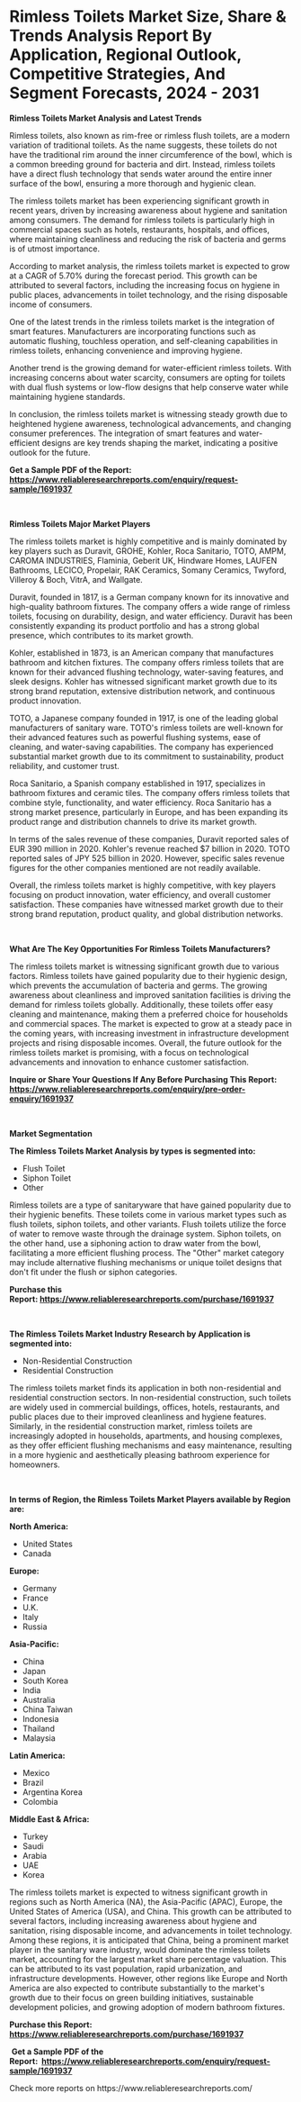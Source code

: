 <p><h1>Rimless Toilets Market Size, Share & Trends Analysis Report By Application, Regional Outlook, Competitive Strategies, And Segment Forecasts, 2024 - 2031</h1></p><p><strong>Rimless Toilets Market Analysis and Latest Trends</strong></p>
<p><p>Rimless toilets, also known as rim-free or rimless flush toilets, are a modern variation of traditional toilets. As the name suggests, these toilets do not have the traditional rim around the inner circumference of the bowl, which is a common breeding ground for bacteria and dirt. Instead, rimless toilets have a direct flush technology that sends water around the entire inner surface of the bowl, ensuring a more thorough and hygienic clean.</p><p>The rimless toilets market has been experiencing significant growth in recent years, driven by increasing awareness about hygiene and sanitation among consumers. The demand for rimless toilets is particularly high in commercial spaces such as hotels, restaurants, hospitals, and offices, where maintaining cleanliness and reducing the risk of bacteria and germs is of utmost importance.</p><p>According to market analysis, the rimless toilets market is expected to grow at a CAGR of 5.70% during the forecast period. This growth can be attributed to several factors, including the increasing focus on hygiene in public places, advancements in toilet technology, and the rising disposable income of consumers.</p><p>One of the latest trends in the rimless toilets market is the integration of smart features. Manufacturers are incorporating functions such as automatic flushing, touchless operation, and self-cleaning capabilities in rimless toilets, enhancing convenience and improving hygiene.</p><p>Another trend is the growing demand for water-efficient rimless toilets. With increasing concerns about water scarcity, consumers are opting for toilets with dual flush systems or low-flow designs that help conserve water while maintaining hygiene standards.</p><p>In conclusion, the rimless toilets market is witnessing steady growth due to heightened hygiene awareness, technological advancements, and changing consumer preferences. The integration of smart features and water-efficient designs are key trends shaping the market, indicating a positive outlook for the future.</p></p>
<p><strong>Get a Sample PDF of the Report:&nbsp; <a href="https://www.reliableresearchreports.com/enquiry/request-sample/1691937">https://www.reliableresearchreports.com/enquiry/request-sample/1691937</a></strong></p>
<p>&nbsp;</p>
<p><strong>Rimless Toilets Major Market Players</strong></p>
<p><p>The rimless toilets market is highly competitive and is mainly dominated by key players such as Duravit, GROHE, Kohler, Roca Sanitario, TOTO, AMPM, CAROMA INDUSTRIES, Flaminia, Geberit UK, Hindware Homes, LAUFEN Bathrooms, LECICO, Propelair, RAK Ceramics, Somany Ceramics, Twyford, Villeroy & Boch, VitrA, and Wallgate. </p><p>Duravit, founded in 1817, is a German company known for its innovative and high-quality bathroom fixtures. The company offers a wide range of rimless toilets, focusing on durability, design, and water efficiency. Duravit has been consistently expanding its product portfolio and has a strong global presence, which contributes to its market growth.</p><p>Kohler, established in 1873, is an American company that manufactures bathroom and kitchen fixtures. The company offers rimless toilets that are known for their advanced flushing technology, water-saving features, and sleek designs. Kohler has witnessed significant market growth due to its strong brand reputation, extensive distribution network, and continuous product innovation.</p><p>TOTO, a Japanese company founded in 1917, is one of the leading global manufacturers of sanitary ware. TOTO's rimless toilets are well-known for their advanced features such as powerful flushing systems, ease of cleaning, and water-saving capabilities. The company has experienced substantial market growth due to its commitment to sustainability, product reliability, and customer trust.</p><p>Roca Sanitario, a Spanish company established in 1917, specializes in bathroom fixtures and ceramic tiles. The company offers rimless toilets that combine style, functionality, and water efficiency. Roca Sanitario has a strong market presence, particularly in Europe, and has been expanding its product range and distribution channels to drive its market growth.</p><p>In terms of the sales revenue of these companies, Duravit reported sales of EUR 390 million in 2020. Kohler's revenue reached $7 billion in 2020. TOTO reported sales of JPY 525 billion in 2020. However, specific sales revenue figures for the other companies mentioned are not readily available.</p><p>Overall, the rimless toilets market is highly competitive, with key players focusing on product innovation, water efficiency, and overall customer satisfaction. These companies have witnessed market growth due to their strong brand reputation, product quality, and global distribution networks.</p></p>
<p>&nbsp;</p>
<p><strong>What Are The Key Opportunities For Rimless Toilets Manufacturers?</strong></p>
<p><p>The rimless toilets market is witnessing significant growth due to various factors. Rimless toilets have gained popularity due to their hygienic design, which prevents the accumulation of bacteria and germs. The growing awareness about cleanliness and improved sanitation facilities is driving the demand for rimless toilets globally. Additionally, these toilets offer easy cleaning and maintenance, making them a preferred choice for households and commercial spaces. The market is expected to grow at a steady pace in the coming years, with increasing investment in infrastructure development projects and rising disposable incomes. Overall, the future outlook for the rimless toilets market is promising, with a focus on technological advancements and innovation to enhance customer satisfaction.</p></p>
<p><strong>Inquire or Share Your Questions If Any Before Purchasing This Report: <a href="https://www.reliableresearchreports.com/enquiry/pre-order-enquiry/1691937">https://www.reliableresearchreports.com/enquiry/pre-order-enquiry/1691937</a></strong></p>
<p>&nbsp;</p>
<p><strong>Market Segmentation</strong></p>
<p><strong>The Rimless Toilets Market Analysis by types is segmented into:</strong></p>
<p><ul><li>Flush Toilet</li><li>Siphon Toilet</li><li>Other</li></ul></p>
<p><p>Rimless toilets are a type of sanitaryware that have gained popularity due to their hygienic benefits. These toilets come in various market types such as flush toilets, siphon toilets, and other variants. Flush toilets utilize the force of water to remove waste through the drainage system. Siphon toilets, on the other hand, use a siphoning action to draw water from the bowl, facilitating a more efficient flushing process. The "Other" market category may include alternative flushing mechanisms or unique toilet designs that don't fit under the flush or siphon categories.</p></p>
<p><strong>Purchase this Report:&nbsp;<a href="https://www.reliableresearchreports.com/purchase/1691937">https://www.reliableresearchreports.com/purchase/1691937</a></strong></p>
<p>&nbsp;</p>
<p><strong>The Rimless Toilets Market Industry Research by Application is segmented into:</strong></p>
<p><ul><li>Non-Residential Construction</li><li>Residential Construction</li></ul></p>
<p><p>The rimless toilets market finds its application in both non-residential and residential construction sectors. In non-residential construction, such toilets are widely used in commercial buildings, offices, hotels, restaurants, and public places due to their improved cleanliness and hygiene features. Similarly, in the residential construction market, rimless toilets are increasingly adopted in households, apartments, and housing complexes, as they offer efficient flushing mechanisms and easy maintenance, resulting in a more hygienic and aesthetically pleasing bathroom experience for homeowners.</p></p>
<p>&nbsp;</p>
<p><strong>In terms of Region, the Rimless Toilets Market Players available by Region are:</strong></p>
<p>
    <p> <strong> North America: </strong>
        <ul>
            <li>United States</li>
            <li>Canada</li>
        </ul>
        </p> 
    <p> <strong> Europe: </strong>
        <ul>
            <li>Germany</li>
            <li>France</li>
            <li>U.K.</li>
            <li>Italy</li>
            <li>Russia</li>
        </ul>
        </p> 
    <p> <strong> Asia-Pacific: </strong>
        <ul>
            <li>China</li>
            <li>Japan</li>
            <li>South Korea</li>
            <li>India</li>
            <li>Australia</li>
            <li>China Taiwan</li>
            <li>Indonesia</li>
            <li>Thailand</li>
            <li>Malaysia</li>
        </ul>
        </p> 
    <p> <strong> Latin America: </strong>
        <ul>
            <li>Mexico</li>
            <li>Brazil</li>
            <li>Argentina Korea</li>
            <li>Colombia</li>
        </ul>
        </p> 
    <p> <strong> Middle East & Africa: </strong>
        <ul>
            <li>Turkey</li>
            <li>Saudi</li>
            <li>Arabia</li>
            <li>UAE</li>
            <li>Korea</li>
        </ul>
    </p>
    </p>
<p><p>The rimless toilets market is expected to witness significant growth in regions such as North America (NA), the Asia-Pacific (APAC), Europe, the United States of America (USA), and China. This growth can be attributed to several factors, including increasing awareness about hygiene and sanitation, rising disposable income, and advancements in toilet technology. Among these regions, it is anticipated that China, being a prominent market player in the sanitary ware industry, would dominate the rimless toilets market, accounting for the largest market share percentage valuation. This can be attributed to its vast population, rapid urbanization, and infrastructure developments. However, other regions like Europe and North America are also expected to contribute substantially to the market's growth due to their focus on green building initiatives, sustainable development policies, and growing adoption of modern bathroom fixtures.</p></p>
<p><strong>Purchase this Report: <a href="https://www.reliableresearchreports.com/purchase/1691937">https://www.reliableresearchreports.com/purchase/1691937</a></strong></p>
<p>&nbsp;<strong>Get a Sample PDF of the Report:&nbsp;&nbsp;<a href="https://www.reliableresearchreports.com/enquiry/request-sample/1691937">https://www.reliableresearchreports.com/enquiry/request-sample/1691937</a></strong></p>
<p><strong></strong></p>
<p>Check more reports on https://www.reliableresearchreports.com/</p>